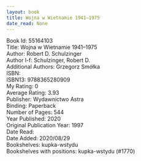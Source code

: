 ```yaml
---
layout: book
title: Wojna w Wietnamie 1941–1975
date_read: None
---
```


Book Id: 55164103<br />
Title: Wojna w Wietnamie 1941–1975<br />
Author: Robert D. Schulzinger<br />
Author l-f: Schulzinger, Robert D.<br />
Additional Authors: Grzegorz Smółka<br />
ISBN: <br />
ISBN13: 9788365280909<br />
My Rating: 0<br />
Average Rating: 3.93<br />
Publisher: Wydawnictwo Astra<br />
Binding: Paperback<br />
Number of Pages: 544<br />
Year Published: 2020<br />
Original Publication Year: 1997<br />
Date Read: <br />
Date Added: 2020/08/29<br />
Bookshelves: kupka-wstydu<br />
Bookshelves with positions: kupka-wstydu (#1770)<br />

